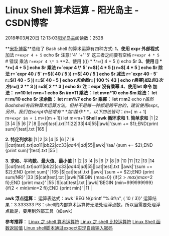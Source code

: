 
# Linux Shell 算术运算 - 阳光岛主 - CSDN博客

2018年03月20日 12:13:03[阳光岛主](https://me.csdn.net/sunboy_2050)阅读数：2528


**[米扑博客](https://blog.mimvp.com/article/5994.html)**总结了 Bash shell 的算术运算有四种方式:
**1、使用 expr 外部程式**
加法 r=`expr 4 + 5`
echo $r
注意! '4' '+' '5' 这三者之间要有空格
r=`expr 4 * 5` \# 错误
乘法 r=`expr 4 \* 5`
**2、使用 $(( ))**
r=$(( 4 + 5 ))
echo $r
**3、使用 $[ ]**
r=$[ 4 + 5 ]
echo $r
乘法
r=`expr 4 \* 5`
r=$(( 4 * 5 ))
r=$[ 4 * 5 ]
echo $r
除法
r=`expr 40 / 5`
r=$(( 40 / 5 ))
r=$[ 40 / 5 ]
echo $r
减法
r=`expr 40 - 5`
r=$(( 40 - 5 ))
r=$[ 40 - 5 ]
echo $r
求余数
r=$[ 100 % 43 ]
echo $r
乘幂 (如 2 的 3 次方)
r=$(( 2 ** 3 ))
r=$[ 2 ** 3 ]
echo $r
注：expr 沒有乘幂
**4、使用let 命令**
加法：
n=10
let n=n+1
echo $n \#n=11
乘法：
let m=n*10
echo $m
除法：
let r=m/10
echo $r
求余数：
let r=m%7
echo $r
乘冪：
let r=m**2
echo $r
虽然Bash shell 有四种算术运算方法，但并不是每一种都是跨平台的，建议使用expr。
另外，我们在 script 中经常有**加1操作**，以下四法皆可：
m=$[ m + 1]
m=`expr $m + 1`
m=$(($m + 1))
let m=m+1
**Shell awk 循环求和**
**1. 简单求和**
|1
|2
|3
|4
|5
|6
|7
|8
|$|cat|test|.txt
|11
|22
|33
|44
|55
|$|awk|'{sum += $1};END{print sum}'|test|.txt
|165
|

**2. 特定列求和**
|1
|2
|3
|4
|5
|6
|7
|8
|$|cat|test|.txt
|aa      11
|bb      22
|cc      33
|aa      44
|dd|55
|$|awk|'/aa/ {sum += $2};END {print sum}'|test|.txt
|55
|

**3. 求和、平均数、最大值、最小值**
|1
|2
|3
|4
|5
|6
|7
|8
|9
|10
|11
|12
|13
|14
|$|cat|test|.txt
|aa      11
|bb      22
|cc      33
|aa      44
|dd|55
|$|cat|test|.txt ||awk|'{sum += $2};END {print sum}'
|165
|$|cat|test|.txt ||awk|'{sum += $2};END {print sum/NR}'
|33
|$|cat|test|.txt ||awk|'BEGIN {max=0} {if($2>max) max=$2 fi};END {print max}'
|55
|$|cat|test|.txt ||awk|'BEGIN {min=999999999} {if($2<min) min=$2 fi};END {print min}'
|11
|

**awk 浮点运算：**
运算表达式：awk 'BEGIN{printf "%.6f\n", ( 10 / 3)}'
运算结果：3.333333
PS：shell的内部算术运算符无法处理浮点数，所以当需要处理浮点数是，要用到外部工具（如awk）

**参考推荐**：
[Linux 之 shell 算术运算符](https://blog.mimvp.com/article/7419.html)
[Linux 之 shell 比较运算符](https://blog.mimvp.com/article/7415.html)
[Linux Shell 函数返回值](https://blog.mimvp.com/article/11359.html)
[Linux shell脚本通过expect实现自动输入密码](https://blog.mimvp.com/article/21043.html)


